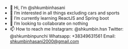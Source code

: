 - 👋 Hi, I’m @shkumbinhasani
- 👀 I’m interested in all things excluding cars and sports
- 🌱 I’m currently learning ReactJS and Spring boot
- 💞️ I’m looking to collaborate on nothing
- 📫 How to reach me
        Instagram: @shkumbin.hsn
        Twitter: @shkumbinpunchi
        Whatsapp: +38349631561
        Email: shkumbinhasani2000@gmail.com

<!---
shkumbinhasani/shkumbinhasani is a ✨ special ✨ repository because its `README.md` (this file) appears on your GitHub profile.
You can click the Preview link to take a look at your changes.
--->
